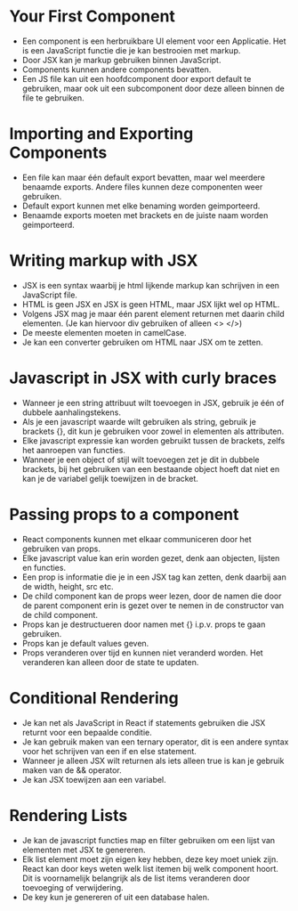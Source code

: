 # Your First Component
- Een component is een herbruikbare UI element voor een Applicatie. Het is een JavaScript functie die je kan bestrooien met markup.
- Door JSX kan je markup gebruiken binnen JavaScript.
- Components kunnen andere components bevatten.
- Een JS file kan uit een hoofdcomponent door export default te gebruiken, maar ook uit een subcomponent door deze alleen binnen de file te gebruiken.

# Importing and Exporting Components
- Een file kan maar één default export bevatten, maar wel meerdere benaamde exports. Andere files kunnen deze componenten weer gebruiken.
- Default export kunnen met elke benaming worden geimporteerd.
- Benaamde exports moeten met brackets en de juiste naam worden geimporteerd. 

# Writing markup with JSX

- JSX is een syntax waarbij je html lijkende markup kan schrijven in een JavaScript file.
- HTML is geen JSX en JSX is geen HTML, maar JSX lijkt wel op HTML.
- Volgens JSX mag je maar één parent element returnen met daarin child elementen. (Je kan hiervoor div gebruiken of alleen <> </>)
- De meeste elementen moeten in camelCase.
- Je kan een converter gebruiken om HTML naar JSX om te zetten.

# Javascript in JSX with curly braces
- Wanneer je een string attribuut wilt toevoegen in JSX, gebruik je één of dubbele aanhalingstekens.   
- Als je een javascript waarde wilt gebruiken als string, gebruik je brackets {}, dit kun je gebruiken voor zowel in elementen als attributen.
- Elke javascript expressie kan worden gebruikt tussen de brackets, zelfs het aanroepen van functies.
- Wanneer je een object of stijl wilt toevoegen zet je dit in dubbele brackets, bij het gebruiken van een bestaande object hoeft dat niet en kan je de variabel gelijk toewijzen in de bracket. 

# Passing props to a component
- React components kunnen met elkaar communiceren door het gebruiken van props.
- Elke javascript value kan erin worden gezet, denk aan objecten, lijsten en functies.
- Een prop is informatie die je in een JSX tag kan zetten, denk daarbij aan de width, height, src etc.
- De child component kan de props weer lezen, door de namen die door de parent component erin is gezet over te nemen in de constructor van de child component. 
- Props kan je destructueren door namen met {} i.p.v. props te gaan gebruiken.
- Props kan je default values geven.
- Props veranderen over tijd en kunnen niet veranderd worden. Het veranderen kan alleen door de state te updaten.

# Conditional Rendering
- Je kan net als JavaScript in React if statements gebruiken die JSX returnt voor een bepaalde conditie.
- Je kan gebruik maken van een ternary operator, dit is een andere syntax voor het schrijven van een if en else statement.
- Wanneer je alleen JSX wilt returnen als iets alleen true is kan je gebruik maken van de && operator.
- Je kan JSX toewijzen aan een variabel.

# Rendering Lists
- Je kan de javascript functies map en filter gebruiken om een lijst van elementen met JSX te genereren. 
- Elk list element moet zijn eigen key hebben, deze key moet uniek zijn. React kan door keys weten welk list itemen bij welk component hoort. Dit is voornamelijk belangrijk als de list items veranderen door toevoeging of verwijdering.
- De key kun je genereren of uit een database halen.

  

